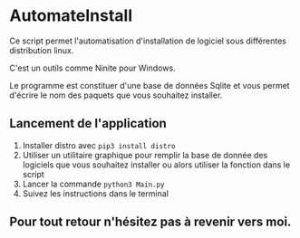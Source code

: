 # AutomateInstall
Ce script permet l'automatisation d'installation de logiciel sous différentes distribution linux.

C'est un outils comme Ninite pour Windows.

Le programme est constituer d'une base de données Sqlite et vous permet d'écrire le nom des paquets que vous souhaitez installer.

## Lancement de l'application
1) Installer distro avec ```pip3 install distro```
2) Utiliser un utilitaire graphique pour remplir la base de donnée des logiciels que vous souhaitez installer
ou alors utiliser la fonction dans le script
3) Lancer la commande ```python3 Main.py```
4) Suivez les instructions dans le terminal


## Pour tout retour n'hésitez pas à revenir vers moi.
